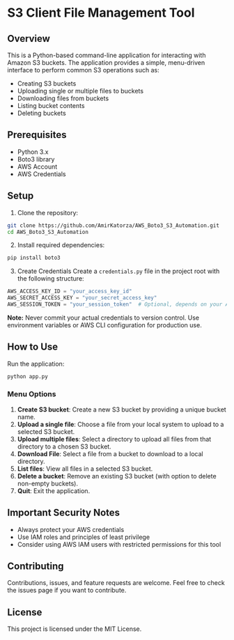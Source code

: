# S3 Client File Management Tool

## Overview

This is a Python-based command-line application for interacting with Amazon S3 buckets. The application provides a simple, menu-driven interface to perform common S3 operations such as:

- Creating S3 buckets
- Uploading single or multiple files to buckets
- Downloading files from buckets
- Listing bucket contents
- Deleting buckets

## Prerequisites

- Python 3.x
- Boto3 library
- AWS Account
- AWS Credentials

## Setup

1. Clone the repository:
```bash
git clone https://github.com/AmirKatorza/AWS_Boto3_S3_Automation.git
cd AWS_Boto3_S3_Automation
```

2. Install required dependencies:
```bash
pip install boto3
```

3. Create Credentials
Create a `credentials.py` file in the project root with the following structure:
```python
AWS_ACCESS_KEY_ID = "your_access_key_id"
AWS_SECRET_ACCESS_KEY = "your_secret_access_key"
AWS_SESSION_TOKEN = "your_session_token"  # Optional, depends on your AWS setup
```

**Note:** Never commit your actual credentials to version control. Use environment variables or AWS CLI configuration for production use.

## How to Use

Run the application:
```bash
python app.py
```

### Menu Options

1. **Create S3 bucket**: Create a new S3 bucket by providing a unique bucket name.
2. **Upload a single file**: Choose a file from your local system to upload to a selected S3 bucket.
3. **Upload multiple files**: Select a directory to upload all files from that directory to a chosen S3 bucket.
4. **Download File**: Select a file from a bucket to download to a local directory.
5. **List files**: View all files in a selected S3 bucket.
6. **Delete a bucket**: Remove an existing S3 bucket (with option to delete non-empty buckets).
7. **Quit**: Exit the application.

## Important Security Notes

- Always protect your AWS credentials
- Use IAM roles and principles of least privilege
- Consider using AWS IAM users with restricted permissions for this tool

## Contributing

Contributions, issues, and feature requests are welcome. Feel free to check the issues page if you want to contribute.

## License

This project is licensed under the MIT License.
